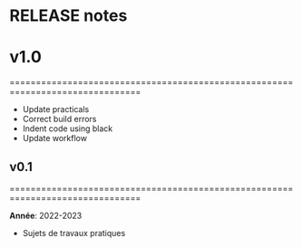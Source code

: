 # RELEASE notes

# v1.0
===============================================================================
- Update practicals
- Correct build errors
- Indent code using black
- Update workflow

## v0.1
===============================================================================

**Année**: 2022-2023
- Sujets de travaux pratiques 
